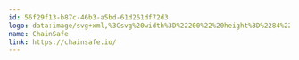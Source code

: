 ```yaml
---
id: 56f29f13-b87c-46b3-a5bd-61d261df72d3
logo: data:image/svg+xml,%3Csvg%20width%3D%22200%22%20height%3D%2284%22%20viewBox%3D%220%200%20200%2084%22%20fill%3D%22none%22%20xmlns%3D%22http%3A%2F%2Fwww.w3.org%2F2000%2Fsvg%22%3E%0A%3Cpath%20fill-rule%3D%22evenodd%22%20clip-rule%3D%22evenodd%22%20d%3D%22M41.1444%2029.4701C41.0143%2029.3951%2040.8548%2029.3925%2040.7225%2029.4634L31.5866%2034.3576C31.4489%2034.4314%2031.3615%2034.5735%2031.3577%2034.7297L31.3576%2034.7403V45.3035C31.3576%2045.4605%2031.4424%2045.6053%2031.5793%2045.6821L47.3593%2054.5303C47.489%2054.6048%2047.6482%2054.6073%2047.7804%2054.5364L56.753%2049.7281C56.8941%2049.6525%2056.9821%2049.5055%2056.9821%2049.3455V46.7718C56.9821%2046.7644%2056.9819%2046.7569%2056.9815%2046.7495C56.9806%2046.7326%2056.9788%2046.7158%2056.976%2046.6992C56.9548%2046.5738%2056.8791%2046.4624%2056.7669%2046.3969L46.1752%2040.2129L47.775%2039.3545L54.1339%2042.909C54.2649%2042.9823%2054.4248%2042.9827%2054.5564%2042.9096L56.7588%2041.686C56.8966%2041.6095%2056.9821%2041.4642%2056.9821%2041.3066V38.8595C56.9821%2038.7244%2056.9192%2038.598%2056.8139%2038.5164C56.801%2038.5064%2056.7876%2038.4971%2056.7735%2038.4886L56.7619%2038.4818L41.1444%2029.4701ZM55.6443%2038.8392L54.3534%2039.5085L47.9911%2035.952C47.8613%2035.8794%2047.7035%2035.8783%2047.5727%2035.9491L47.5557%2035.9583L42.8102%2038.5047L41.3062%2037.6076L45.5388%2035.2443L45.5419%2035.2427C45.628%2035.1952%2045.6938%2035.1209%2045.7312%2035.0334C45.7534%2034.9816%2045.7656%2034.9253%2045.7662%2034.8672L45.5388%2035.2443L45.7662%2034.866C45.7668%2034.7949%2045.7499%2034.7261%2045.7186%2034.6649C45.6812%2034.5918%2045.6233%2034.5296%2045.5498%2034.487L41.1858%2031.9584C41.0551%2031.8826%2040.8945%2031.8803%2040.7616%2031.9522L34.0651%2035.5762L32.6771%2034.7583L40.9196%2030.3427L55.6443%2038.8392ZM54.7797%2041.7924V40.2653L56.114%2039.5735V41.0512L54.7797%2041.7924ZM32.2257%2035.5069V45.0493L47.1413%2053.4128V51.8752L33.8552%2044.1684C33.7228%2044.0904%2033.6415%2043.9482%2033.6415%2043.7945V36.3564L32.2257%2035.5069ZM41.4023%2034.6644V33.0871L44.4504%2034.8534L42.9818%2035.6636L41.4023%2034.6644ZM40.5341%2033.0645V34.6465L36.1507%2037.0515C36.0118%2037.1277%2035.9255%2037.2736%2035.9255%2037.4321V42.2742L34.5096%2043.058V36.3441L40.5341%2033.0645ZM42.1311%2036.1527L40.9525%2035.4071L36.7936%2037.689V42.2804L47.5874%2048.5605L48.4748%2048.1003L40.2203%2043.3134L40.0039%2042.9379V37.5972L40.004%2037.5878C40.0066%2037.4332%2040.0913%2037.2916%2040.2264%2037.2162L42.1311%2036.1527ZM40.8721%2042.6879V38.3641L42.3287%2039.2431L42.3287%2041.5514C42.3287%2041.7075%2042.4127%2041.8518%2042.5488%2041.9289L51.0677%2046.7538L49.3821%2047.6229L40.8721%2042.6879ZM47.3452%2038.5999L43.1968%2040.8258V39.3034L47.3452%2037.0592V38.5999ZM52.179%2047.1575L47.7752%2049.441C47.6432%2049.5094%2047.4855%2049.5056%2047.3571%2049.4308L36.3543%2043.0292L34.9559%2043.8033L47.5828%2051.1276L55.6624%2046.7573L45.2783%2040.6944L43.6618%2041.5616L52.194%2046.394C52.3326%2046.4725%2052.417%2046.6205%2052.4141%2046.7797C52.4112%2046.9389%2052.3213%2047.0837%2052.1799%2047.157L52.179%2047.1575ZM53.9116%2041.7903L48.2133%2038.6049V37.0708L53.9116%2040.2562V41.7903ZM48.0094%2053.4288L56.114%2049.0856V47.5L48.0094%2051.8839V53.4288Z%22%20fill%3D%22%237A8AA0%22%2F%3E%0A%3Cpath%20d%3D%22M155.548%2035.2835C154.895%2035.2835%20154.398%2035.4609%20154.057%2035.8157C153.731%2036.1705%20153.568%2036.6957%20153.568%2037.3911V38.7111H157.017V39.9885H153.61V49.9095H152.099V39.9885H150.097V38.7111H152.099V37.3273C152.099%2036.3054%20152.39%2035.4964%20152.972%2034.9002C153.568%2034.3041%20154.405%2034.0061%20155.484%2034.0061C155.91%2034.0061%20156.321%2034.0699%20156.719%2034.1977C157.116%2034.3112%20157.449%2034.4815%20157.719%2034.7086L157.208%2035.837C156.768%2035.468%20156.215%2035.2835%20155.548%2035.2835Z%22%20fill%3D%22%237A8AA0%22%2F%3E%0A%3Cpath%20d%3D%22M84.8022%2038.6259C86.2073%2038.6259%2087.3215%2039.0375%2088.1447%2039.8607C88.982%2040.6698%2089.4007%2041.8549%2089.4007%2043.4161V49.9095H87.8892V43.5651C87.8892%2042.4013%2087.5982%2041.5142%2087.0163%2040.9039C86.4344%2040.2936%2085.6041%2039.9885%2084.5254%2039.9885C83.319%2039.9885%2082.361%2040.3504%2081.6513%2041.0743C80.9558%2041.7839%2080.6081%2042.7703%2080.6081%2044.0335V49.9095H79.0965V34.1125H80.6081V40.6698C81.0197%2040.0169%2081.5874%2039.513%2082.3113%2039.1582C83.0351%2038.8034%2083.8654%2038.6259%2084.8022%2038.6259Z%22%20fill%3D%22%237A8AA0%22%2F%3E%0A%3Cpath%20d%3D%22M70.586%2050.0372C69.1099%2050.0372%2067.7758%2049.7108%2066.5835%2049.0579C65.4055%2048.405%2064.4758%2047.5037%2063.7946%2046.3541C63.1275%2045.1903%2062.794%2043.8916%2062.794%2042.4581C62.794%2041.0246%2063.1275%2039.733%2063.7946%2038.5834C64.4758%2037.4195%2065.4126%2036.5112%2066.6048%2035.8583C67.797%2035.2054%2069.1312%2034.879%2070.6073%2034.879C71.7143%2034.879%2072.7362%2035.0635%2073.673%2035.4325C74.6097%2035.8015%2075.4046%2036.3408%2076.0574%2037.0505L75.0568%2038.0511C73.893%2036.8731%2072.424%2036.2841%2070.6499%2036.2841C69.4718%2036.2841%2068.4002%2036.5537%2067.4351%2037.0931C66.47%2037.6324%2065.7107%2038.3705%2065.1571%2039.3072C64.6178%2040.244%2064.3481%2041.2942%2064.3481%2042.4581C64.3481%2043.6219%2064.6178%2044.6722%2065.1571%2045.609C65.7107%2046.5457%2066.47%2047.2837%2067.4351%2047.8231C68.4002%2048.3624%2069.4718%2048.6321%2070.6499%2048.6321C72.4382%2048.6321%2073.9072%2048.036%2075.0568%2046.8438L76.0574%2047.8444C75.4046%2048.554%2074.6026%2049.1005%2073.6517%2049.4837C72.715%2049.8527%2071.6931%2050.0372%2070.586%2050.0372Z%22%20fill%3D%22%237A8AA0%22%2F%3E%0A%3Cpath%20fill-rule%3D%22evenodd%22%20clip-rule%3D%22evenodd%22%20d%3D%22M100.786%2039.733C100.005%2038.995%2098.8837%2038.6259%2097.4218%2038.6259C96.5418%2038.6259%2095.7044%2038.7608%2094.9096%2039.0304C94.1148%2039.2859%2093.4335%2039.6549%2092.8658%2040.1375L93.5471%2041.2659C94.0155%2040.8543%2094.5761%2040.5349%2095.229%2040.3078C95.8819%2040.0665%2096.5631%2039.9459%2097.2728%2039.9459C98.3089%2039.9459%2099.0966%2040.2014%2099.6359%2040.7123C100.175%2041.2091%20100.445%2041.94%20100.445%2042.9052V43.5864H96.8896C95.3851%2043.5864%2094.2851%2043.8774%2093.5897%2044.4593C92.9084%2045.0412%2092.5678%2045.8077%2092.5678%2046.7586C92.5678%2047.7379%2092.9368%2048.5256%2093.6748%2049.1218C94.4129%2049.7179%2095.4064%2050.0159%2096.6554%2050.0159C97.5637%2050.0159%2098.3444%2049.8527%2098.9972%2049.5263C99.6643%2049.1998%20100.168%2048.7456%20100.509%2048.1637V49.9095H101.956V42.969C101.956%2041.5355%20101.566%2040.4569%20100.786%2039.733ZM99.0824%2048.2489C98.4721%2048.6321%2097.7411%2048.8237%2096.8896%2048.8237C95.9954%2048.8237%2095.2999%2048.6392%2094.8032%2048.2702C94.3064%2047.887%2094.058%2047.3689%2094.058%2046.716C94.058%2045.3819%2095.0161%2044.7148%2096.9321%2044.7148H100.445V46.5457C100.147%2047.2837%2099.6927%2047.8515%2099.0824%2048.2489Z%22%20fill%3D%22%237A8AA0%22%2F%3E%0A%3Cpath%20d%3D%22M106.062%2038.7111H107.574V49.9095H106.062V38.7111Z%22%20fill%3D%22%237A8AA0%22%2F%3E%0A%3Cpath%20d%3D%22M106.829%2036.2628C106.516%2036.2628%20106.254%2036.1563%20106.041%2035.9434C105.828%2035.7305%20105.721%2035.4751%20105.721%2035.177C105.721%2034.8931%20105.828%2034.6448%20106.041%2034.4319C106.254%2034.219%20106.516%2034.1125%20106.829%2034.1125C107.141%2034.1125%20107.403%2034.219%20107.616%2034.4319C107.829%2034.6306%20107.936%2034.8719%20107.936%2035.1557C107.936%2035.468%20107.829%2035.7305%20107.616%2035.9434C107.403%2036.1563%20107.141%2036.2628%20106.829%2036.2628Z%22%20fill%3D%22%237A8AA0%22%2F%3E%0A%3Cpath%20d%3D%22M120.828%2039.8607C120.004%2039.0375%20118.89%2038.6259%20117.485%2038.6259C116.52%2038.6259%20115.668%2038.8175%20114.93%2039.2008C114.207%2039.5698%20113.639%2040.0949%20113.227%2040.7762V38.7111H111.78V49.9095H113.291V44.0335C113.291%2042.7703%20113.639%2041.7839%20114.334%2041.0743C115.044%2040.3504%20116.002%2039.9885%20117.208%2039.9885C118.287%2039.9885%20119.117%2040.2936%20119.699%2040.9039C120.281%2041.5142%20120.572%2042.4013%20120.572%2043.5651V49.9095H122.084V43.4161C122.084%2041.8549%20121.665%2040.6698%20120.828%2039.8607Z%22%20fill%3D%22%237A8AA0%22%2F%3E%0A%3Cpath%20d%3D%22M130.616%2050.0372C129.509%2050.0372%20128.444%2049.8598%20127.422%2049.505C126.415%2049.1501%20125.634%2048.6818%20125.08%2048.0998L125.698%2046.8863C126.237%2047.4257%20126.954%2047.8657%20127.848%2048.2063C128.742%2048.5327%20129.665%2048.696%20130.616%2048.696C131.95%2048.696%20132.951%2048.4547%20133.618%2047.9721C134.285%2047.4754%20134.618%2046.8367%20134.618%2046.056C134.618%2045.4599%20134.434%2044.9845%20134.065%2044.6296C133.71%2044.2748%20133.27%2044.0051%20132.745%2043.8206C132.22%2043.6219%20131.489%2043.409%20130.552%2043.1819C129.431%2042.8981%20128.536%2042.6284%20127.869%2042.3729C127.202%2042.1033%20126.627%2041.6988%20126.145%2041.1594C125.677%2040.6201%20125.442%2039.8891%20125.442%2038.9666C125.442%2038.2143%20125.641%2037.5331%20126.038%2036.9228C126.436%2036.2983%20127.046%2035.8015%20127.869%2035.4325C128.693%2035.0635%20129.714%2034.879%20130.935%2034.879C131.787%2034.879%20132.617%2034.9996%20133.426%2035.2409C134.249%2035.468%20134.959%2035.7873%20135.555%2036.1989L135.023%2037.455C134.398%2037.0434%20133.731%2036.7383%20133.021%2036.5396C132.312%2036.3267%20131.616%2036.2202%20130.935%2036.2202C129.629%2036.2202%20128.643%2036.4757%20127.976%2036.9866C127.323%2037.4834%20126.996%2038.1292%20126.996%2038.924C126.996%2039.5201%20127.174%2040.0027%20127.529%2040.3717C127.898%2040.7265%20128.352%2041.0033%20128.891%2041.202C129.445%2041.3865%20130.183%2041.5923%20131.105%2041.8194C132.198%2042.0891%20133.078%2042.3587%20133.745%2042.6284C134.427%2042.8839%20135.001%2043.2813%20135.47%2043.8206C135.938%2044.3458%20136.172%2045.0625%20136.172%2045.9709C136.172%2046.7231%20135.967%2047.4115%20135.555%2048.036C135.158%2048.6463%20134.54%2049.1359%20133.703%2049.505C132.865%2049.8598%20131.836%2050.0372%20130.616%2050.0372Z%22%20fill%3D%22%237A8AA0%22%2F%3E%0A%3Cpath%20fill-rule%3D%22evenodd%22%20clip-rule%3D%22evenodd%22%20d%3D%22M146.567%2039.733C145.786%2038.995%20144.665%2038.6259%20143.203%2038.6259C142.323%2038.6259%20141.486%2038.7608%20140.691%2039.0304C139.896%2039.2859%20139.215%2039.6549%20138.647%2040.1375L139.328%2041.2659C139.797%2040.8543%20140.357%2040.5349%20141.01%2040.3078C141.663%2040.0665%20142.344%2039.9459%20143.054%2039.9459C144.09%2039.9459%20144.878%2040.2014%20145.417%2040.7123C145.956%2041.2091%20146.226%2041.94%20146.226%2042.9052V43.5864H142.671C141.166%2043.5864%20140.066%2043.8774%20139.371%2044.4593C138.69%2045.0412%20138.349%2045.8077%20138.349%2046.7586C138.349%2047.7379%20138.718%2048.5256%20139.456%2049.1218C140.194%2049.7179%20141.188%2050.0159%20142.437%2050.0159C143.345%2050.0159%20144.125%2049.8527%20144.778%2049.5263C145.445%2049.1998%20145.949%2048.7456%20146.29%2048.1637V49.9095H147.738V42.969C147.738%2041.5355%20147.347%2040.4569%20146.567%2039.733ZM144.864%2048.2489C144.253%2048.6321%20143.522%2048.8237%20142.671%2048.8237C141.777%2048.8237%20141.081%2048.6392%20140.584%2048.2702C140.088%2047.887%20139.839%2047.3689%20139.839%2046.716C139.839%2045.3819%20140.797%2044.7148%20142.713%2044.7148H146.226V46.5457C145.928%2047.2837%20145.474%2047.8515%20144.864%2048.2489Z%22%20fill%3D%22%237A8AA0%22%2F%3E%0A%3Cpath%20fill-rule%3D%22evenodd%22%20clip-rule%3D%22evenodd%22%20d%3D%22M159.254%2044.7787H168.621L168.642%2044.3103C168.642%2043.2032%20168.408%2042.2239%20167.94%2041.3723C167.472%2040.5065%20166.826%2039.8324%20166.003%2039.3498C165.179%2038.8672%20164.25%2038.6259%20163.214%2038.6259C162.177%2038.6259%20161.241%2038.8672%20160.403%2039.3498C159.58%2039.8324%20158.927%2040.5065%20158.445%2041.3723C157.976%2042.2381%20157.742%2043.2174%20157.742%2044.3103C157.742%2045.4032%20157.99%2046.3825%20158.487%2047.2483C158.984%2048.114%20159.672%2048.7953%20160.552%2049.2921C161.447%2049.7746%20162.468%2050.0159%20163.618%2050.0159C164.512%2050.0159%20165.328%2049.8598%20166.066%2049.5475C166.819%2049.2353%20167.443%2048.7811%20167.94%2048.185L167.088%2047.2057C166.662%2047.6882%20166.159%2048.0573%20165.577%2048.3127C164.995%2048.554%20164.356%2048.6747%20163.661%2048.6747C162.426%2048.6747%20161.404%2048.3198%20160.595%2047.6102C159.786%2046.8863%20159.339%2045.9425%20159.254%2044.7787ZM160.488%2040.9678C161.227%2040.2723%20162.135%2039.9246%20163.214%2039.9246C164.306%2039.9246%20165.215%2040.2723%20165.939%2040.9678C166.677%2041.6491%20167.095%2042.5432%20167.195%2043.6503H159.254C159.353%2042.5432%20159.765%2041.6491%20160.488%2040.9678Z%22%20fill%3D%22%237A8AA0%22%2F%3E%0A%3C%2Fsvg%3E%0A
name: ChainSafe
link: https://chainsafe.io/
---
```

